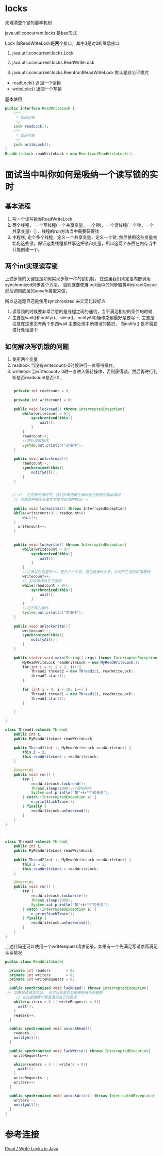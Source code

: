 # locks 
先理清整个锁的基本机制

java.util.concurrent.locks 是bao形式

Lock 和ReadWriteLock是两个接口，其中3是对2的继承接口

1. java.util.concurrent.locks.Lock

2. java.util.concurrent.locks.ReadWriteLock

3. java.util.concurrent.locks.ReentrantReadWriteLock
   默认是非公平模式

  - readLock() 返回一个读锁
  - writeLokc() 返回一个写锁

  基本使用
  
```java
public interface ReadWriteLock {
    /**
     * 返回读锁
     */
    Lock readLock();
    /**
     * 返回写锁
     */
    Lock writeLock();
}
ReadWriteLock readWriteLock = new ReentrantReadWriteLock();
```


# 面试当中叫你如何是吸纳一个读写锁的实时

## 基本流程
1. 写一个读写锁类ReadWriteLock
2. 两个线程， 一个写线程(一个共享变量，一个锁)，一个读线程(一个锁，一个共享变量)（），线程的run方法当中需要获得锁
3. 主程序, 定个多个线程，定义一个共享变量，定义一个锁, 然后使用这些变量初始化这些锁，保证这类线程都共享这把锁和变量，所以这两个东西在内存当中只能创建一个。

## 两个int实现读写锁

上述步骤的关键是是如何实现步骤一种的锁机制， 在这里我们肯定是内部调用synchronized同步各个方法， 否则就要使用lock当中的同步器类AbstractQueue然后调用底层的unsafe类型来做， 

所以这道题目还是使用synchronized 来实现比较好点

1. 读写锁的时候要非常注意的是线程之间的通信，当不满足相应的条件的时候
2. 主要是wait()和notify()、sleep()、notifyAll()操作之前最好是要写下, 主要是注意在这里面有两个东西wait 主要处理中断错误的情况， 而notify() 是不需要进行处理这个


## 如何解决写饥饿的问题
1. 使用两个变量
2. readlock  当没有writecount>0时候进行一直等待操作，
3. writelock 当writecount> 0时一直进入等待操作，否则获得锁，然后再进行判断是否readcount是否>0 , 
 
```java

    private int readcount = 0;
    
    private int writecount = 0;
    
    public void lockread() throws InterruptedException{
        while(writecount > 0){
            synchronized(this){
                wait();
            }
        }
        readcount++;
        //进行读取操作
        System.out.println("读操作");
    }
    
    public void unlockread(){
        readcount--;
        synchronized(this){
            notifyAll();
        }
    }
    
    
   // <!--在正常的情况下，我们如果把两个操作放在前面的基本情况
    // 但是这种情况会发生写操作饥饿的情况-->
    
    public void lockwrite2() throws InterrupedException{
    while(writecount>0|| readcount>0)
        wait();
    }
      writecount++;
    }
    
    
    public void lockwrite() throws InterruptedException{
        while(writecount > 0){
            synchronized(this){
                wait();
            }
        }
        //之所以在这里先++，是先占一个坑，避免读操作太多，从而产生写的饥饿等待
        writecount++;
        // 将读操作放在下面的
        while(readcount > 0){
            synchronized(this){
                wait();
            }
        }
        //进行写入操作
        System.out.println("写操作");
    }
    
    public void unlockwrite(){
        writecount--;
        synchronized(this){
            notifyAll();
        }
    }
    
    public static void main(String[] args) throws InterruptedException {
        MyReadWriteLock readWriteLock = new MyReadWriteLock();
        for(int i = 0; i < 2; i++){
            Thread2 thread2 = new Thread2(i, readWriteLock);
            thread2.start();
        }
        
        for (int i = 0; i < 10; i++) {
            Thread1 thread1 = new Thread1(i, readWriteLock);
            thread1.start();
        }
        
    }

}

class Thread1 extends Thread{
    public int i;
    public MyReadWriteLock readWriteLock;
    
    public Thread1(int i, MyReadWriteLock readWriteLock) {
        this.i = i;
        this.readWriteLock = readWriteLock;
    }

    @Override
    public void run() {
        try {
            readWriteLock.lockread();
            Thread.sleep(1000);//模拟耗时
            System.out.println("第"+i+"个读任务");
        } catch (InterruptedException e) {
            e.printStackTrace();
        } finally {
            readWriteLock.unlockread();
        }
    }
}



class Thread2 extends Thread{
    public int i;
    public MyReadWriteLock readWriteLock;
    
    public Thread2(int i, MyReadWriteLock readWriteLock) {
        this.i = i;
        this.readWriteLock = readWriteLock;
    }

    @Override
    public void run() {
        try {
            readWriteLock.lockwrite();
            Thread.sleep(1000);
            System.out.println("第"+i+"个写任务");
        } catch (InterruptedException e) {
            e.printStackTrace();
        } finally {
            readWriteLock.unlockwrite();
        }
    }
}
```

上述代码还可以使用一个writerequest请求记录。如果有一个先满足写请求再满足读读情况

```java
public class ReadWriteLock{

  private int readers       = 0;
  private int writers       = 0;
  private int writeRequests = 0;

  public synchronized void lockRead() throws InterruptedException{
 // 如果是读请求的话， 也可以先放在后面再来进行处理吧
     // 在这里面两个都要满足自己的要求
    while(writers > 0 || writeRequests > 0){
      wait();
    }
    readers++;
  }

  public synchronized void unlockRead(){
    readers--;
    notifyAll();
  }

  public synchronized void lockWrite() throws InterruptedException{
    writeRequests++;

    while(readers > 0 || writers > 0){
      wait();
    }
    writeRequests--;
    writers++;
  }

  public synchronized void unlockWrite() throws InterruptedException{
    writers--;
    notifyAll();
  }
}
```


# 参考连接
[Read / Write Locks in Java](http://tutorials.jenkov.com/java-concurrency/read-write-locks.html)


